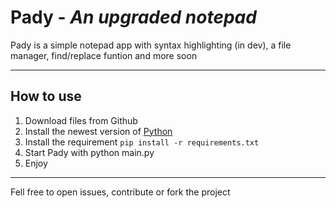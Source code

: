 # Pady -   *An upgraded notepad*
Pady is a simple notepad app with syntax highlighting (in dev), a file manager, find/replace funtion and more soon

---
## How to use
1. Download files from Github
2. Install the newest version of [Python](https://www.python.org/)
3. Install the requirement ``pip install -r requirements.txt``
4. Start Pady with python main.py
5. Enjoy

---
Fell free to open issues, contribute or fork the project